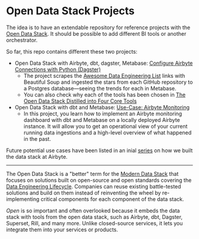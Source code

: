 # Open Data Stack Projects

The idea is to have an extendable repository for reference projects with the [Open Data Stack](https://glossary.airbyte.com/term/open-data-stack/). It should be possible to add different BI tools or another orchestrator.

So far, this repo contains different these two projects:
- Open Data Stack with Airbyte, dbt, dagster, Metabase: [Configure Airbyte Connections with Python (Dagster)](https://airbyte.com/tutorials/configure-airbyte-with-python-dagster)
  - The project scrapes the [Awesome Data Engineering List](https://github.com/igorbarinov/awesome-data-engineering) links with Beautiful Soup and ingested the stars from each GitHub repository to a Postgres database—seeing the trends for each in Metabase.
  - You can also check why each of the tools has been chosen in [The Open Data Stack Distilled into Four Core Tools](https://airbyte.com/blog/modern-open-data-stack-four-core-tools)
- Open Data Stack with dbt and Metabase: [Use-Case: Airbyte Monitoring](https://airbyte.com/blog/airbyte-monitoring-with-dbt-and-metabase)
  - In this project, you learn how to implement an Airbyte monitoring dashboard with dbt and Metabase on a locally deployed Airbyte instance. It will allow you to get an operational view of your current running data ingestions and a high-level overview of what happened in the past.

Future potential use cases have been listed in an inial [series](https://airbyte.com/blog/building-airbytes-data-stack) on how we built the data stack at Airbyte.

---
The Open Data Stack is a "better" term for the [Modern Data Stack](https://glossary.airbyte.com/term/modern-data-stack/) that focuses on solutions built on open-source and open standards covering the [Data Engineering Lifecycle](https://glossary.airbyte.com/term/data-engineering-lifecycle/). Companies can reuse existing battle-tested solutions and build on them instead of reinventing the wheel by re-implementing critical components for each component of the data stack. 

*Open* is so important and often overlooked because it embeds the data stack with tools from the open data stack, such as Airbyte, dbt, Dagster, Superset, Rill, and many more. Unlike closed-source services, it lets you integrate them into your services or products.
